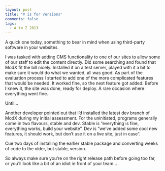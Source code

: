 ```yaml
---
layout: post
title: "V is for Versions"
comments: false
tags:
  - A to Z 2013
---
```


A quick one today, something to bear in mind when using third-party software in your websites.

I was tasked with adding CMS functionality to one of our sites to allow some of our staff to edit the content directly. Did some searching and found that ModX fit the bill nicely. Installed it on a test server, played with it a bit to make sure it would do what we wanted, all was good. As part of the evaluation process I started to add one of the more complicated features that would be needed. It worked fine, so the next feature got added. Before I knew it, the site was done, ready for deploy. A rare occasion where everything went fine.

Until…

Another developer pointed out that I’d installed the latest dev branch of ModX during my initial assessment. For the uninitiated, programs generally come in two flavours, stable and dev. Stable is “everything is fine, everything works, build your website”. Dev is “we’ve added some cool new features, it should work, but don’t use it on a live site, just in case”.

Cue two days of installing the earlier stable package and converting weeks of code to the older, but stable, version.

So always make sure you’re on the right release path before going too far, or you’ll look like a bit of an idiot in front of your team…
